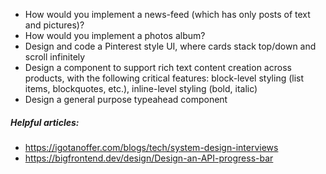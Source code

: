 
* How would you implement a news-feed (which has only posts of text and pictures)?
* How would you implement a photos album?
* Design and code a Pinterest style UI, where cards stack top/down and scroll infinitely
* Design a component to support rich text content creation across products, with the following critical features: block-level styling (list items, blockquotes, etc.), inline-level styling (bold, italic)
* Design a general purpose typeahead component


##### Helpful articles:

* https://igotanoffer.com/blogs/tech/system-design-interviews
* https://bigfrontend.dev/design/Design-an-API-progress-bar
